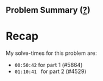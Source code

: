 # 
## Problem Summary ([?](https://adventofcode.com/2020/day/13))



# Recap



My solve-times for this problem are:
- `00:50:42` for part 1 (#5864)
- `01:10:41 ` for part 2 (#4529)
